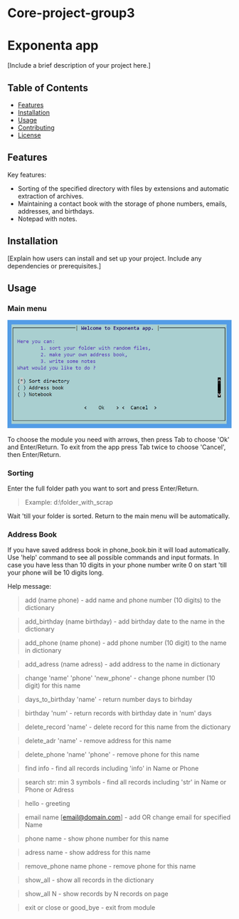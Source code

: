 # Core-project-group3

# Exponenta app

[Include a brief description of your project here.]

## Table of Contents

- [Features](#features)
- [Installation](#installation)
- [Usage](#usage)
- [Contributing](#contributing)
- [License](#license)

## Features

Key features:
- Sorting of the specified directory with files by extensions and automatic extraction of archives.
- Maintaining a contact book with the storage of phone numbers, emails, addresses, and birthdays.
- Notepad with notes.

## Installation

[Explain how users can install and set up your project. Include any dependencies or prerequisites.]

## Usage

### Main menu

![Screenshot of the main menu](image.png)

To choose the module you need with arrows, then press Tab to choose 'Ok' and Enter/Return. 
To exit from the app press Tab twice to choose 'Cancel', then Enter/Return.

### Sorting 

Enter the full folder path you want to sort and press Enter/Return.

> Example: d:\folder_with_scrap

Wait 'till your folder is sorted. 
Return to the main menu will be automatically.

### Address Book

If you have saved address book in phone_book.bin it will load automatically.
Use 'help' command to see all possible commands and input formats.
In case you have less than 10 digits in your phone number write 0 on start 'till your phone will be 10 digits long.

Help message:

> add (name phone)  - add name and phone number (10 digits) to the dictionary

> add_birthday (name birthday) - add birthday date to the name in the dictionary

> add_phone (name phone)  - add phone number (10 digit) to the name in dictionary

> add_adress (name adress) - add address to the name in dictionary

> change 'name' 'phone' 'new_phone' - change phone number (10 digit) for this name

> days_to_birthday 'name' - return number days to birhday

> birthday 'num' - return records with birthday date in 'num' days

> delete_record 'name' - delete record for this name from the dictionary

> delete_adr 'name' - remove address for this name

> delete_phone 'name' 'phone' - remove phone for this name

> find info - find all records including 'info' in Name or Phone

> search str: min 3 symbols - find all records including 'str' in Name or Phone or Adress

> hello - greeting

> email name [email@domain.com] - add OR change email for specified Name

> phone name - show phone number for this name

> adress name - show address for this name

> remove_phone name phone - remove phone for this name

> show_all  -  show all records in the dictionary

> show_all N - show records by N records on page

> exit or close or good_bye - exit from module



